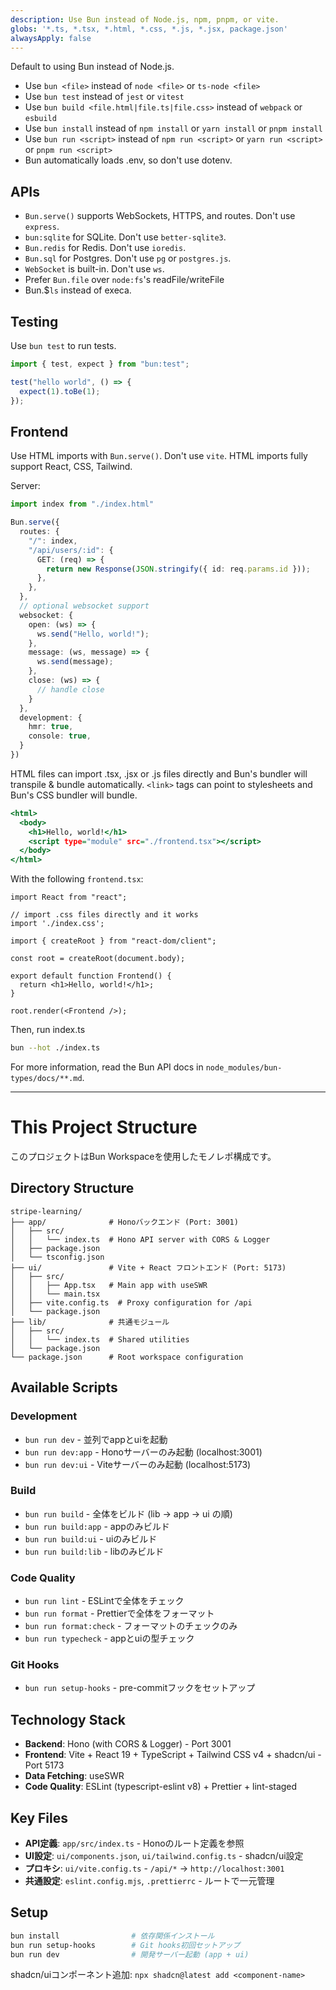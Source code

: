 ```yaml
---
description: Use Bun instead of Node.js, npm, pnpm, or vite.
globs: '*.ts, *.tsx, *.html, *.css, *.js, *.jsx, package.json'
alwaysApply: false
---
```


Default to using Bun instead of Node.js.

- Use `bun <file>` instead of `node <file>` or `ts-node <file>`
- Use `bun test` instead of `jest` or `vitest`
- Use `bun build <file.html|file.ts|file.css>` instead of `webpack` or `esbuild`
- Use `bun install` instead of `npm install` or `yarn install` or `pnpm install`
- Use `bun run <script>` instead of `npm run <script>` or `yarn run <script>` or `pnpm run <script>`
- Bun automatically loads .env, so don't use dotenv.

## APIs

- `Bun.serve()` supports WebSockets, HTTPS, and routes. Don't use `express`.
- `bun:sqlite` for SQLite. Don't use `better-sqlite3`.
- `Bun.redis` for Redis. Don't use `ioredis`.
- `Bun.sql` for Postgres. Don't use `pg` or `postgres.js`.
- `WebSocket` is built-in. Don't use `ws`.
- Prefer `Bun.file` over `node:fs`'s readFile/writeFile
- Bun.$`ls` instead of execa.

## Testing

Use `bun test` to run tests.

```ts#index.test.ts
import { test, expect } from "bun:test";

test("hello world", () => {
  expect(1).toBe(1);
});
```

## Frontend

Use HTML imports with `Bun.serve()`. Don't use `vite`. HTML imports fully support React, CSS, Tailwind.

Server:

```ts#index.ts
import index from "./index.html"

Bun.serve({
  routes: {
    "/": index,
    "/api/users/:id": {
      GET: (req) => {
        return new Response(JSON.stringify({ id: req.params.id }));
      },
    },
  },
  // optional websocket support
  websocket: {
    open: (ws) => {
      ws.send("Hello, world!");
    },
    message: (ws, message) => {
      ws.send(message);
    },
    close: (ws) => {
      // handle close
    }
  },
  development: {
    hmr: true,
    console: true,
  }
})
```

HTML files can import .tsx, .jsx or .js files directly and Bun's bundler will transpile & bundle automatically. `<link>` tags can point to stylesheets and Bun's CSS bundler will bundle.

```html#index.html
<html>
  <body>
    <h1>Hello, world!</h1>
    <script type="module" src="./frontend.tsx"></script>
  </body>
</html>
```

With the following `frontend.tsx`:

```tsx#frontend.tsx
import React from "react";

// import .css files directly and it works
import './index.css';

import { createRoot } from "react-dom/client";

const root = createRoot(document.body);

export default function Frontend() {
  return <h1>Hello, world!</h1>;
}

root.render(<Frontend />);
```

Then, run index.ts

```sh
bun --hot ./index.ts
```

For more information, read the Bun API docs in `node_modules/bun-types/docs/**.md`.

---

# This Project Structure

このプロジェクトはBun Workspaceを使用したモノレポ構成です。

## Directory Structure

```
stripe-learning/
├── app/              # Honoバックエンド (Port: 3001)
│   ├── src/
│   │   └── index.ts  # Hono API server with CORS & Logger
│   ├── package.json
│   └── tsconfig.json
├── ui/               # Vite + React フロントエンド (Port: 5173)
│   ├── src/
│   │   ├── App.tsx   # Main app with useSWR
│   │   └── main.tsx
│   ├── vite.config.ts  # Proxy configuration for /api
│   └── package.json
├── lib/              # 共通モジュール
│   ├── src/
│   │   └── index.ts  # Shared utilities
│   └── package.json
└── package.json      # Root workspace configuration
```

## Available Scripts

### Development

- `bun run dev` - 並列でappとuiを起動
- `bun run dev:app` - Honoサーバーのみ起動 (localhost:3001)
- `bun run dev:ui` - Viteサーバーのみ起動 (localhost:5173)

### Build

- `bun run build` - 全体をビルド (lib → app → ui の順)
- `bun run build:app` - appのみビルド
- `bun run build:ui` - uiのみビルド
- `bun run build:lib` - libのみビルド

### Code Quality

- `bun run lint` - ESLintで全体をチェック
- `bun run format` - Prettierで全体をフォーマット
- `bun run format:check` - フォーマットのチェックのみ
- `bun run typecheck` - appとuiの型チェック

### Git Hooks

- `bun run setup-hooks` - pre-commitフックをセットアップ

## Technology Stack

- **Backend**: Hono (with CORS & Logger) - Port 3001
- **Frontend**: Vite + React 19 + TypeScript + Tailwind CSS v4 + shadcn/ui - Port 5173
- **Data Fetching**: useSWR
- **Code Quality**: ESLint (typescript-eslint v8) + Prettier + lint-staged

## Key Files

- **API定義**: `app/src/index.ts` - Honoのルート定義を参照
- **UI設定**: `ui/components.json`, `ui/tailwind.config.ts` - shadcn/ui設定
- **プロキシ**: `ui/vite.config.ts` - `/api/*` → `http://localhost:3001`
- **共通設定**: `eslint.config.mjs`, `.prettierrc` - ルートで一元管理

## Setup

```bash
bun install                # 依存関係インストール
bun run setup-hooks        # Git hooks初回セットアップ
bun run dev                # 開発サーバー起動 (app + ui)
```

shadcn/uiコンポーネント追加: `npx shadcn@latest add <component-name>`
